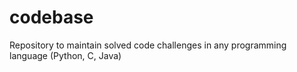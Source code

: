 codebase
========

Repository to maintain solved code challenges in any programming language (Python, C, Java)
